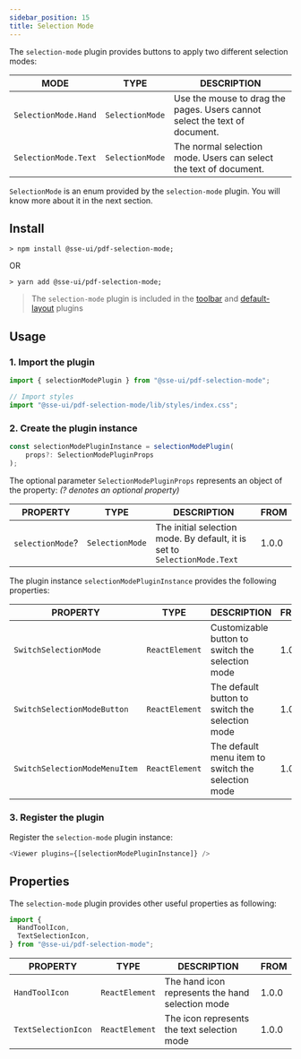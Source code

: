 ```yaml
---
sidebar_position: 15
title: Selection Mode
---
```


The `selection-mode` plugin provides buttons to apply two different selection modes:

| MODE                 | TYPE            | DESCRIPTION                                                                |
| -------------------- | --------------- | -------------------------------------------------------------------------- |
| `SelectionMode.Hand` | `SelectionMode` | Use the mouse to drag the pages. Users cannot select the text of document. |
| `SelectionMode.Text` | `SelectionMode` | The normal selection mode. Users can select the text of document.          |

`SelectionMode` is an enum provided by the `selection-mode` plugin. You will know more about it in the next section.

## Install

```
> npm install @sse-ui/pdf-selection-mode;
```

OR

```
> yarn add @sse-ui/pdf-selection-mode;
```

> The `selection-mode` plugin is included in the [toolbar](/docs/ui/sse-pdf-viewer/plugin/toolbar) and [default-layout](/docs/ui/sse-pdf-viewer/plugin/default-layout) plugins

## Usage

### 1. Import the plugin

```javascript
import { selectionModePlugin } from "@sse-ui/pdf-selection-mode";

// Import styles
import "@sse-ui/pdf-selection-mode/lib/styles/index.css";
```

### 2. Create the plugin instance

```javascript
const selectionModePluginInstance = selectionModePlugin(
    props?: SelectionModePluginProps
);
```

The optional parameter `SelectionModePluginProps` represents an object of the property:
_(? denotes an optional property)_

| PROPERTY         | TYPE            | DESCRIPTION                                                               | FROM  |
| ---------------- | --------------- | ------------------------------------------------------------------------- | ----- |
| `selectionMode`? | `SelectionMode` | The initial selection mode. By default, it is set to `SelectionMode.Text` | 1.0.0 |

The plugin instance `selectionModePluginInstance` provides the following properties:

| PROPERTY                      | TYPE           | DESCRIPTION                                        | FROM  |
| ----------------------------- | -------------- | -------------------------------------------------- | ----- |
| `SwitchSelectionMode`         | `ReactElement` | Customizable button to switch the selection mode   | 1.0.0 |
| `SwitchSelectionModeButton`   | `ReactElement` | The default button to switch the selection mode    | 1.0.0 |
| `SwitchSelectionModeMenuItem` | `ReactElement` | The default menu item to switch the selection mode | 1.0.0 |

### 3. Register the plugin

Register the `selection-mode` plugin instance:

```javascript
<Viewer plugins={[selectionModePluginInstance]} />
```

## Properties

The `selection-mode` plugin provides other useful properties as following:

```javascript
import {
  HandToolIcon,
  TextSelectionIcon,
} from "@sse-ui/pdf-selection-mode";
```

| PROPERTY            | TYPE           | DESCRIPTION                                      | FROM  |
| ------------------- | -------------- | ------------------------------------------------ | ----- |
| `HandToolIcon`      | `ReactElement` | The hand icon represents the hand selection mode | 1.0.0 |
| `TextSelectionIcon` | `ReactElement` | The icon represents the text selection mode      | 1.0.0 |
